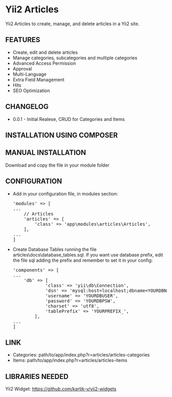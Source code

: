 Yii2 Articles
=============

Yii2 Articles to create, manage, and delete articles in a Yii2 site.

<h2>FEATURES</h2>

<ul>
  <li>Create, edit and delete articles</li>
  <li>Manage categories, subcategories and multiple categories</li>
  <li>Advanced Access Permission</li>
  <li>Approval</li>
  <li>Multi-Language</li>
  <li>Extra Field Management</li>
  <li>Hits</li>
  <li>SEO Optimization</li>
</ul>

<h2>CHANGELOG</h2>

<ul>
  <li>0.0.1 - Initial Realese, CRUD for Categories and Items</li>
</ul>

<h2>INSTALLATION USING COMPOSER</h2>

<h2>MANUAL INSTALLATION</h2>

Download and copy the file in your module folder

<h2>CONFIGURATION</h2>
<ul>

<li>Add in your configuration file, in modules section:
<pre>'modules' => [ 
...
	// Articles
	'articles' => [
		'class' => 'app\modules\articles\Articles',
	],
...
]</pre>
</li>

<li>Create Database Tables running the file articles\docs\database_tables.sql. If you want use database prefix, edit the file sql adding the prefix and remember to set it in your config:
<pre>
'components' => [
...
	'db' => [
            'class' => 'yii\db\Connection',
            'dsn' => 'mysql:host=localhost;dbname=YOURDBNAME',
            'username' => 'YOURDBUSER',
            'password' => 'YOURDBPSW',
            'charset' => 'utf8',
            'tablePrefix' => 'YOURPREFIX_',
        ],
...
]
</pre>
</li>
</ul>

<h2>LINK</h2>
<ul>
  <li>Categories: path/to/app/index.php?r=articles/articles-categories</li>
  <li>Items: path/to/app/index.php?r=articles/articles-items</li>
</ul>


<h2>LIBRARIES NEEDED</h2>

Yii2 Widget: https://github.com/kartik-v/yii2-widgets
